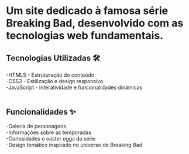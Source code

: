 <h1>Um site dedicado à famosa série Breaking Bad, desenvolvido com as tecnologias web fundamentais.</h1>

<h2>Tecnologias Utilizadas 🛠️</h2>

-HTML5 - Estruturação do conteúdo
<br>
-CSS3 - Estilização e design responsivo
<br>
-JavaScript - Interatividade e funcionalidades dinâmicas
<br>
<br>

<h2>Funcionalidades ✨</h2>

-Galeria de personagens
<br>
-Informações sobre as temporadas
<br>
-Curiosidades e easter eggs da série
<br>
-Design temático inspirado no universo de Breaking Bad
<br>
